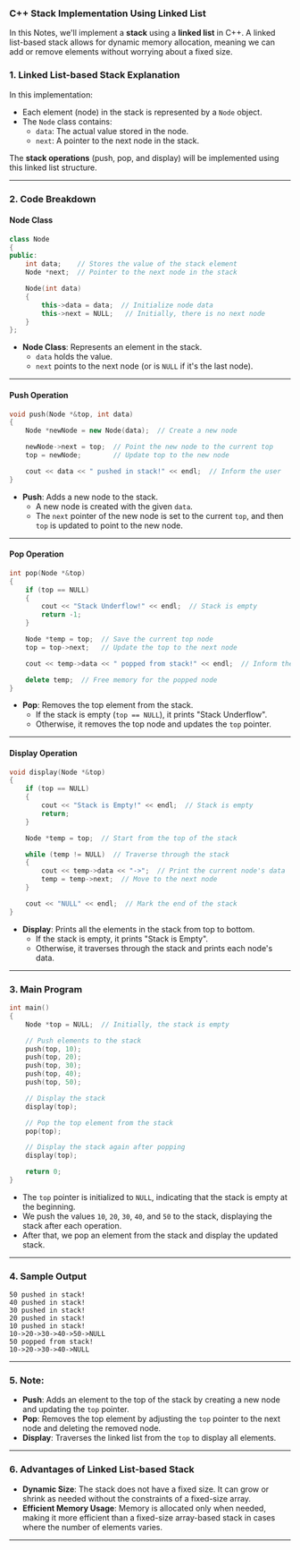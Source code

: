 ### **C++ Stack Implementation Using Linked List**

In this Notes, we'll implement a **stack** using a **linked list** in C++. A linked list-based stack allows for dynamic memory allocation, meaning we can add or remove elements without worrying about a fixed size.

### **1. Linked List-based Stack Explanation**

In this implementation:

- Each element (node) in the stack is represented by a `Node` object.
- The `Node` class contains:
  - `data`: The actual value stored in the node.
  - `next`: A pointer to the next node in the stack.

The **stack operations** (push, pop, and display) will be implemented using this linked list structure.

---

### **2. Code Breakdown**

#### **Node Class**

```cpp
class Node
{
public:
    int data;    // Stores the value of the stack element
    Node *next;  // Pointer to the next node in the stack

    Node(int data)
    {
        this->data = data;  // Initialize node data
        this->next = NULL;   // Initially, there is no next node
    }
};
```

- **Node Class**: Represents an element in the stack.
  - `data` holds the value.
  - `next` points to the next node (or is `NULL` if it's the last node).

---

#### **Push Operation**

```cpp
void push(Node *&top, int data)
{
    Node *newNode = new Node(data);  // Create a new node

    newNode->next = top;  // Point the new node to the current top
    top = newNode;        // Update top to the new node

    cout << data << " pushed in stack!" << endl;  // Inform the user
}
```

- **Push**: Adds a new node to the stack.
  - A new node is created with the given `data`.
  - The `next` pointer of the new node is set to the current `top`, and then `top` is updated to point to the new node.

---

#### **Pop Operation**

```cpp
int pop(Node *&top)
{
    if (top == NULL)
    {
        cout << "Stack Underflow!" << endl;  // Stack is empty
        return -1;
    }

    Node *temp = top;  // Save the current top node
    top = top->next;   // Update the top to the next node

    cout << temp->data << " popped from stack!" << endl;  // Inform the user

    delete temp;  // Free memory for the popped node
}
```

- **Pop**: Removes the top element from the stack.
  - If the stack is empty (`top == NULL`), it prints "Stack Underflow".
  - Otherwise, it removes the top node and updates the `top` pointer.

---

#### **Display Operation**

```cpp
void display(Node *&top)
{
    if (top == NULL)
    {
        cout << "Stack is Empty!" << endl;  // Stack is empty
        return;
    }

    Node *temp = top;  // Start from the top of the stack

    while (temp != NULL)  // Traverse through the stack
    {
        cout << temp->data << "->";  // Print the current node's data
        temp = temp->next;  // Move to the next node
    }

    cout << "NULL" << endl;  // Mark the end of the stack
}
```

- **Display**: Prints all the elements in the stack from top to bottom.
  - If the stack is empty, it prints "Stack is Empty".
  - Otherwise, it traverses through the stack and prints each node's data.

---

### **3. Main Program**

```cpp
int main()
{
    Node *top = NULL;  // Initially, the stack is empty

    // Push elements to the stack
    push(top, 10);
    push(top, 20);
    push(top, 30);
    push(top, 40);
    push(top, 50);

    // Display the stack
    display(top);

    // Pop the top element from the stack
    pop(top);

    // Display the stack again after popping
    display(top);

    return 0;
}
```

- The `top` pointer is initialized to `NULL`, indicating that the stack is empty at the beginning.
- We push the values `10`, `20`, `30`, `40`, and `50` to the stack, displaying the stack after each operation.
- After that, we pop an element from the stack and display the updated stack.

---

### **4. Sample Output**

```
50 pushed in stack!
40 pushed in stack!
30 pushed in stack!
20 pushed in stack!
10 pushed in stack!
10->20->30->40->50->NULL
50 popped from stack!
10->20->30->40->NULL
```

---

### **5. Note:**

- **Push**: Adds an element to the top of the stack by creating a new node and updating the `top` pointer.
- **Pop**: Removes the top element by adjusting the `top` pointer to the next node and deleting the removed node.
- **Display**: Traverses the linked list from the `top` to display all elements.

---

### **6. Advantages of Linked List-based Stack**

- **Dynamic Size**: The stack does not have a fixed size. It can grow or shrink as needed without the constraints of a fixed-size array.
- **Efficient Memory Usage**: Memory is allocated only when needed, making it more efficient than a fixed-size array-based stack in cases where the number of elements varies.

---
